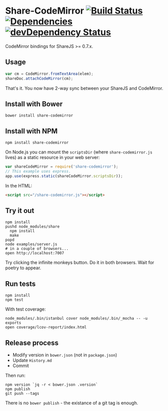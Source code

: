 # Share-CodeMirror [![Build Status](https://secure.travis-ci.org/share/share-codemirror.png)](http://travis-ci.org/share/share-codemirror) [![Dependencies](https://david-dm.org/share/share-codemirror.png)](https://david-dm.org/share/share-codemirror) [![devDependency Status](https://david-dm.org/share/share-codemirror/dev-status.png)](https://david-dm.org/share/share-codemirror#info=devDependencies)
CodeMirror bindings for ShareJS >= 0.7.x.

## Usage

```javascript
var cm = CodeMirror.fromTextArea(elem);
shareDoc.attachCodeMirror(cm);
```

That's it. You now have 2-way sync between your ShareJS and CodeMirror. 

## Install with Bower

```
bower install share-codemirror
```

## Install with NPM

```
npm install share-codemirror
```

On Node.js you can mount the `scriptsDir` (where `share-codemirror.js` lives) as a static resource 
in your web server:

```javascript
var shareCodeMirror = require('share-codemirror');
// This example uses express.
app.use(express.static(shareCodeMirror.scriptsDir));
```

In the HTML:

```html
<script src="/share-codemirror.js"></script>
```

## Try it out

```
npm install
pushd node_modules/share
  npm install
  make
popd
node examples/server.js
# in a couple of browsers...
open http://localhost:7007
```

Try clicking the infinite monkeys button. Do it in both browsers.
Wait for poetry to appear.

## Run tests

```
npm install
npm test
```

With test coverage:

```
node_modules/.bin/istanbul cover node_modules/.bin/_mocha -- -u exports
open coverage/lcov-report/index.html
```

## Release process

* Modify version in `bower.json` (not in `package.json`)
* Update `History.md`
* Commit

Then run:

```
npm version `jq -r < bower.json .version`
npm publish
git push --tags
```

There is no `bower publish` - the existance of a git tag is enough.

